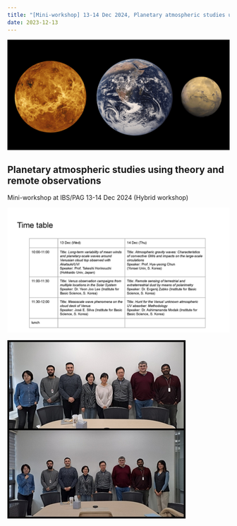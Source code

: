 ```yaml
---
title: "[Mini-workshop] 13-14 Dec 2024, Planetary atmospheric studies using theory and remote observations"
date: 2023-12-13
---
```


![image](VEMimage.png)

## Planetary atmospheric studies using theory and remote observations

Mini-workshop at IBS/PAG
13-14 Dec 2024 (Hybrid workshop)

![Mini-workshop](20231213_timetable.jpg)

![Mini-workshop](20231214.jpg)
